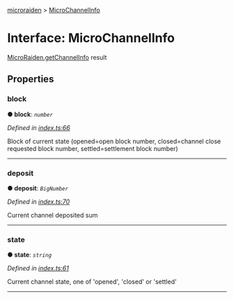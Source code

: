 [microraiden](../README.md) > [MicroChannelInfo](../interfaces/microchannelinfo.md)



# Interface: MicroChannelInfo


[MicroRaiden.getChannelInfo](../classes/microraiden.md#getchannelinfo) result


## Properties
<a id="block"></a>

###  block

**●  block**:  *`number`* 

*Defined in [index.ts:66](https://github.com/raiden-network/microraiden/blob/767bd8f/microraiden/microraiden/webui/microraiden/src/index.ts#L66)*



Block of current state (opened=open block number, closed=channel close requested block number, settled=settlement block number)




___

<a id="deposit"></a>

###  deposit

**●  deposit**:  *`BigNumber`* 

*Defined in [index.ts:70](https://github.com/raiden-network/microraiden/blob/767bd8f/microraiden/microraiden/webui/microraiden/src/index.ts#L70)*



Current channel deposited sum




___

<a id="state"></a>

###  state

**●  state**:  *`string`* 

*Defined in [index.ts:61](https://github.com/raiden-network/microraiden/blob/767bd8f/microraiden/microraiden/webui/microraiden/src/index.ts#L61)*



Current channel state, one of 'opened', 'closed' or 'settled'




___


